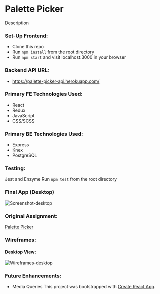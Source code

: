 # Palette Picker

Description

### Set-Up Frontend:
- Clone this repo
- Run `npm install` from the root directory  
- Run `npm start` and visit localhost:3000 in your browser  

### Backend API URL:
- https://palette-picker-api.herokuapp.com/

### Primary FE Technologies Used:
* React
* Redux
* JavaScript
* CSS/SCSS

### Primary BE Technologies Used:
* Express
* Knex
* PostgreSQL

### Testing:
Jest and Enzyme
Run `npm test` from the root directory  

### Final App (Desktop)
![Screenshot-desktop]()

### Original Assignment: 
[Palette Picker](http://frontend.turing.io/projects/palette-picker.html)  

### Wireframes:
#### Desktop View:
![Wireframes-desktop]()

### Future Enhancements:
- Media Queries
This project was bootstrapped with [Create React App](https://github.com/facebook/create-react-app).
